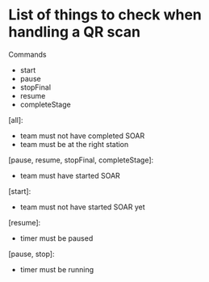 # List of things to check when handling a QR scan

Commands

- start
- pause
- stopFinal
- resume
- completeStage

[all]:

- team must not have completed SOAR
- team must be at the right station

[pause, resume, stopFinal, completeStage]:

- team must have started SOAR

[start]:

- team must not have started SOAR yet

[resume]:

- timer must be paused

[pause, stop]:

- timer must be running
